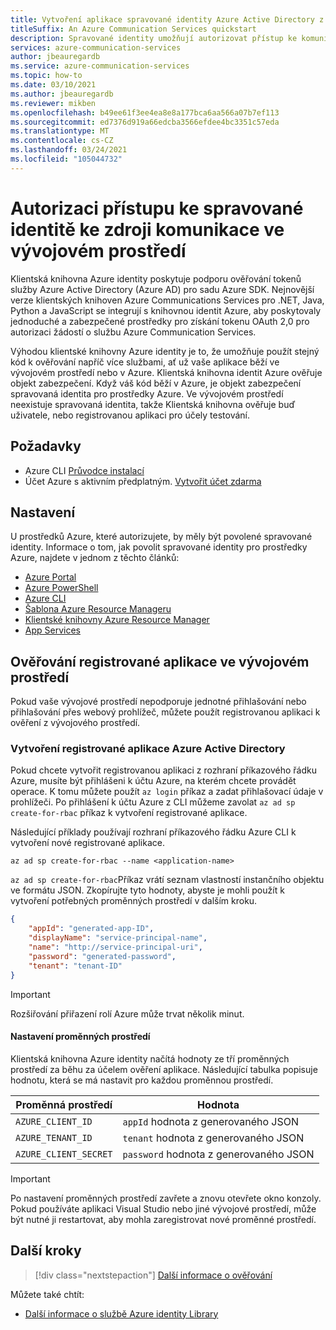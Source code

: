 ```yaml
---
title: Vytvoření aplikace spravované identity Azure Active Directory z Azure CLI
titleSuffix: An Azure Communication Services quickstart
description: Spravované identity umožňují autorizovat přístup ke komunikačním službám Azure z aplikací běžících na virtuálních počítačích Azure, aplikacích Function App a dalších prostředcích. Tento rychlý Start se zaměřuje na správu identity pomocí Azure CLI.
services: azure-communication-services
author: jbeauregardb
ms.service: azure-communication-services
ms.topic: how-to
ms.date: 03/10/2021
ms.author: jbeauregardb
ms.reviewer: mikben
ms.openlocfilehash: b49ee61f3ee4ea8e8a177bca6aa566a07b7ef113
ms.sourcegitcommit: ed7376d919a66edcba3566efdee4bc3351c57eda
ms.translationtype: MT
ms.contentlocale: cs-CZ
ms.lasthandoff: 03/24/2021
ms.locfileid: "105044732"
---
```

# <a name="authorize-access-with-managed-identity-to-your-communication-resource-in-your-development-environment"></a>Autorizaci přístupu ke spravované identitě ke zdroji komunikace ve vývojovém prostředí

Klientská knihovna Azure identity poskytuje podporu ověřování tokenů služby Azure Active Directory (Azure AD) pro sadu Azure SDK. Nejnovější verze klientských knihoven Azure Communications Services pro .NET, Java, Python a JavaScript se integrují s knihovnou identit Azure, aby poskytovaly jednoduché a zabezpečené prostředky pro získání tokenu OAuth 2,0 pro autorizaci žádostí o službu Azure Communication Services.

Výhodou klientské knihovny Azure identity je to, že umožňuje použít stejný kód k ověřování napříč více službami, ať už vaše aplikace běží ve vývojovém prostředí nebo v Azure. Klientská knihovna identit Azure ověřuje objekt zabezpečení. Když váš kód běží v Azure, je objekt zabezpečení spravovaná identita pro prostředky Azure. Ve vývojovém prostředí neexistuje spravovaná identita, takže Klientská knihovna ověřuje buď uživatele, nebo registrovanou aplikaci pro účely testování.

## <a name="prerequisites"></a>Požadavky

 - Azure CLI [Průvodce instalací](/cli/azure/install-azure-cli)
 - Účet Azure s aktivním předplatným. [Vytvořit účet zdarma](https://azure.microsoft.com/free)

## <a name="setting-up"></a>Nastavení

U prostředků Azure, které autorizujete, by měly být povolené spravované identity. Informace o tom, jak povolit spravované identity pro prostředky Azure, najdete v jednom z těchto článků:

- [Azure Portal](../../active-directory/managed-identities-azure-resources/qs-configure-portal-windows-vm.md)
- [Azure PowerShell](../../active-directory/managed-identities-azure-resources/qs-configure-powershell-windows-vm.md)
- [Azure CLI](../../active-directory/managed-identities-azure-resources/qs-configure-cli-windows-vm.md)
- [Šablona Azure Resource Manageru](../../active-directory/managed-identities-azure-resources/qs-configure-template-windows-vm.md)
- [Klientské knihovny Azure Resource Manager](../../active-directory/managed-identities-azure-resources/qs-configure-sdk-windows-vm.md)
- [App Services](../../app-service/overview-managed-identity.md)

## <a name="authenticate-a-registered-application-in-the-development-environment"></a>Ověřování registrované aplikace ve vývojovém prostředí

Pokud vaše vývojové prostředí nepodporuje jednotné přihlašování nebo přihlašování přes webový prohlížeč, můžete použít registrovanou aplikaci k ověření z vývojového prostředí.

### <a name="creating-an-azure-active-directory-registered-application"></a>Vytvoření registrované aplikace Azure Active Directory

Pokud chcete vytvořit registrovanou aplikaci z rozhraní příkazového řádku Azure, musíte být přihlášeni k účtu Azure, na kterém chcete provádět operace. K tomu můžete použít `az login` příkaz a zadat přihlašovací údaje v prohlížeči. Po přihlášení k účtu Azure z CLI můžeme zavolat `az ad sp create-for-rbac` příkaz k vytvoření registrované aplikace.

Následující příklady používají rozhraní příkazového řádku Azure CLI k vytvoření nové registrované aplikace.

```azurecli
az ad sp create-for-rbac --name <application-name> 
```

`az ad sp create-for-rbac`Příkaz vrátí seznam vlastností instančního objektu ve formátu JSON. Zkopírujte tyto hodnoty, abyste je mohli použít k vytvoření potřebných proměnných prostředí v dalším kroku.

```json
{
    "appId": "generated-app-ID",
    "displayName": "service-principal-name",
    "name": "http://service-principal-uri",
    "password": "generated-password",
    "tenant": "tenant-ID"
}
```
> [!IMPORTANT]
> Rozšiřování přiřazení rolí Azure může trvat několik minut.

#### <a name="set-environment-variables"></a>Nastavení proměnných prostředí

Klientská knihovna Azure identity načítá hodnoty ze tří proměnných prostředí za běhu za účelem ověření aplikace. Následující tabulka popisuje hodnotu, která se má nastavit pro každou proměnnou prostředí.

|Proměnná prostředí|Hodnota
|-|-
|`AZURE_CLIENT_ID`|`appId` hodnota z generovaného JSON 
|`AZURE_TENANT_ID`|`tenant` hodnota z generovaného JSON
|`AZURE_CLIENT_SECRET`|`password` hodnota z generovaného JSON

> [!IMPORTANT]
> Po nastavení proměnných prostředí zavřete a znovu otevřete okno konzoly. Pokud používáte aplikaci Visual Studio nebo jiné vývojové prostředí, může být nutné ji restartovat, aby mohla zaregistrovat nové proměnné prostředí.


## <a name="next-steps"></a>Další kroky

> [!div class="nextstepaction"]
> [Další informace o ověřování](../concepts/authentication.md)

Můžete také chtít:

- [Další informace o službě Azure identity Library](/dotnet/api/overview/azure/identity-readme)